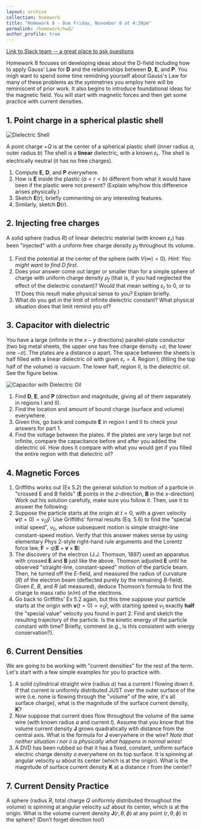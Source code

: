 ```yaml
---
layout: archive
collection: homework
title: "Homework 8 - Due Friday, November 8 at 4:30pm"
permalink: /homework/hw8/
author_profile: true
---
```

[Link to Slack team -- a great place to ask questions](https://ph410f19.slack.com)

Homework 8 focuses on developing ideas about the D-field including how to apply Gauss' Law for $\mathbf{D}$ and the relationships between $\mathbf{D}$, $\mathbf{E}$, and $\mathbf{P}$. You migh want to spend some time remidning yourself about Gauss's Law for many of these problems as the symmetries you employ here will be reminiscent of prior work. It also begins to introduce foundational ideas for the magnetic field. You will start with magnetic forces and then get some practice with current densities.



## 1. Point charge in a spherical plastic shell

![Dielectric Shell](../../images/hw8-dielectric_shell.png)


A point charge $+Q$ is at the center of a spherical plastic shell (inner radius $a$, outer radius $b$)  The shell is a **linear** dielectric, with a known $\varepsilon_r$. The shell is electrically neutral (it has no free charges).

1.  Compute $\mathbf{E}$, $\mathbf{D}$, and $\mathbf{P}$ everywhere.
2. How is $\mathbf{E}$ inside the plastic ($a<r<b$) different from what it would have been if the plastic were not present? (Explain why/how this difference arises physically.)
3. Sketch $\mathbf{E}(r)$, briefly commenting on any interesting features.
4. Similarly, sketch $\mathbf{D}(r)$.

## 2. Injecting free charges

A solid sphere (radius $R$) of linear dielectric material (with known $\varepsilon_r$) has been "injected" with a uniform free charge density $\rho_f$ throughout its volume.

1. Find the potential at the center of the sphere (with $V(\infty)=0$). *Hint: You might want to find D first.*
2. Does your answer come out larger or smaller than for a simple sphere of charge with uniform charge density $\rho_f$ (that is, if you had neglected the effect of the dielectric constant)? Would that mean setting $\varepsilon_r$ to 0, or to 1?  Does this result make physical sense to you? Explain briefly.
3. What do you get in the limit of infinite dielectric constant? What physical situation does that limit remind you of?


## 3. Capacitor with dielectric

You have a large (infinite in the $x-y$ directions) parallel-plate conductor (two big metal sheets, the upper one has free charge density $+\sigma$, the lower one $-\sigma$). The plates are a distance $a$ apart. The space between the sheets is half filled with a linear dielectric oil with given $\varepsilon_r = 4$. Region  I, (filling the top half of the volume) is vacuum. The lower half, region II, is the dielectric oil. See the figure below.

![Capacitor with Dielectric Oil](../../images/hw8-cap_w_dielectric.png)


1. Find $\mathbf{D}$, $\mathbf{E}$, and $\mathbf{P}$ (direction and magnitude, giving all of them separately in regions I and II).
2. Find the location and amount of bound charge (surface and volume) everywhere.
3. Given this, go back and compute $\mathbf{E}$ in region I and II  to check your answers for part 1.
4. Find the voltage between the plates. If the plates are very large but not infinite, compare the capacitance before and after you added the dielectric oil. How does it compare with what you would get if you filled the entire region with that dielectric oil?

## 4. Magnetic Forces
1. Griffiths works out (Ex 5.2) the general solution to motion of a particle in "crossed E and B fields" ($\mathbf{E}$ points in the $z$-direction, $\mathbf{B}$ in the $x$-direction) Work out his solution carefully, make sure you follow it. Then, use it to answer the following:
2. Suppose the particle starts at the origin at $t=0$, with a given velocity $\mathbf{v}(t=0) = v_0\hat{y}$. Use Griffiths' formal results (Eq. 5.6) to find the "special initial speed", $v_0$, whose subsequent motion is simple straight-line constant-speed motion. Verify that this answer makes sense by using elementary Phys 2-style right-hand rule arguments and the Lorentz force law, $\mathbf{F} = q (\mathbf{E} + \mathbf{v} \times \mathbf{B})$
3. The discovery of the electron (J.J. Thomson, 1897) used an apparatus with crossed $\mathbf{E}$ and $\mathbf{B}$ just like the above. Thomson adjusted $\mathbf{E}$ until he observed "straight-line, constant-speed" motion of the particle beam. Then, he turned off the $E$-field, and measured the radius of curvature ($R$) of the electron beam (deflected purely by the remaining $B$-field). Given $E$, $B$, and $R$ (all measured), deduce Thomson’s formula to find the charge to mass ratio ($e/m$) of the electrons.
4. Go back to Griffiths' Ex 5.2 again, but this time suppose your particle starts at the origin with $\mathbf{v}(t=0) = v_1\hat{y}$, with starting speed $v_1$ exactly **half** the "special value" velocity you found in part 2.  Find and sketch the resulting trajectory of the particle. Is the kinetic energy of the particle constant with time? Briefly, comment (e.g., is this consistent with energy conservation?).

## 6. Current Densities

We are going to be working with "current densities" for the rest of the term. Let's start with a few simple examples for you to practice with.

1. A solid cylindrical straight wire (radius $a$) has a current $I$ flowing down it. If that current is uniformly distributed JUST over the outer surface of the wire (i.e. none is flowing through the "volume" of the wire, it's all surface charge), what is the magnitude of the surface current density, $\mathbf{K}$?
2. Now suppose that current does flow throughout the volume of the same wire (with known radius $a$ and current $I$). Assume that you know that the volume current density $\mathbf{J}$ grows quadratically with distance from the central axis. What is the formula for $\mathbf{J}$ everywhere in the wire? *Note that neither situation i nor ii is physically what happens in normal wires!*
3. A DVD has been rubbed so that it has a fixed, constant, uniform surface electric charge density $\sigma$ everywhere on its top surface. It is spinning at angular velocity $\omega$ about its center (which is at the origin). What is the magnitude of surface current density $\mathbf{K}$ at a distance $r$ from the center?

## 7. Current Density Practice
A sphere (radius $R$, total charge $Q$ uniformly distributed throughout the volume) is spinning at angular velocity $\omega \hat{z}$ about its center, which is at the origin. What is the volume current density $\mathbf{J}(r, \theta, \phi)$ at any point $(r, \theta, \phi)$ in the sphere? (Don’t forget direction too!)
